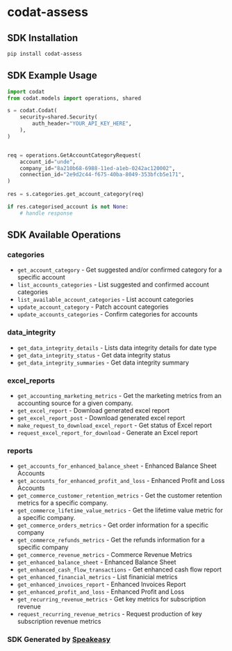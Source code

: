 # codat-assess

<!-- Start SDK Installation -->
## SDK Installation

```bash
pip install codat-assess
```
<!-- End SDK Installation -->

## SDK Example Usage
<!-- Start SDK Example Usage -->
```python
import codat
from codat.models import operations, shared

s = codat.Codat(
    security=shared.Security(
        auth_header="YOUR_API_KEY_HERE",
    ),
)


req = operations.GetAccountCategoryRequest(
    account_id="unde",
    company_id="8a210b68-6988-11ed-a1eb-0242ac120002",
    connection_id="2e9d2c44-f675-40ba-8049-353bfcb5e171",
)
    
res = s.categories.get_account_category(req)

if res.categorised_account is not None:
    # handle response
```
<!-- End SDK Example Usage -->

<!-- Start SDK Available Operations -->
## SDK Available Operations


### categories

* `get_account_category` - Get suggested and/or confirmed category for a specific account
* `list_accounts_categories` - List suggested and confirmed account categories
* `list_available_account_categories` - List account categories
* `update_account_category` - Patch account categories
* `update_accounts_categories` - Confirm categories for accounts

### data_integrity

* `get_data_integrity_details` - Lists data integrity details for date type
* `get_data_integrity_status` - Get data integrity status
* `get_data_integrity_summaries` - Get data integrity summary

### excel_reports

* `get_accounting_marketing_metrics` - Get the marketing metrics from an accounting source for a given company.
* `get_excel_report` - Download generated excel report
* `get_excel_report_post` - Download generated excel report
* `make_request_to_download_excel_report` - Get status of Excel report
* `request_excel_report_for_download` - Generate an Excel report

### reports

* `get_accounts_for_enhanced_balance_sheet` - Enhanced Balance Sheet Accounts
* `get_accounts_for_enhanced_profit_and_loss` - Enhanced Profit and Loss Accounts
* `get_commerce_customer_retention_metrics` - Get the customer retention metrics for a specific company.
* `get_commerce_lifetime_value_metrics` - Get the lifetime value metric for a specific company.
* `get_commerce_orders_metrics` - Get order information for a specific company
* `get_commerce_refunds_metrics` - Get the refunds information for a specific company
* `get_commerce_revenue_metrics` - Commerce Revenue Metrics
* `get_enhanced_balance_sheet` - Enhanced Balance Sheet
* `get_enhanced_cash_flow_transactions` - Get enhanced cash flow report
* `get_enhanced_financial_metrics` - List finanicial metrics
* `get_enhanced_invoices_report` - Enhanced Invoices Report
* `get_enhanced_profit_and_loss` - Enhanced Profit and Loss
* `get_recurring_revenue_metrics` - Get key metrics for subscription revenue
* `request_recurring_revenue_metrics` - Request production of key subscription revenue metrics
<!-- End SDK Available Operations -->

### SDK Generated by [Speakeasy](https://docs.speakeasyapi.dev/docs/using-speakeasy/client-sdks)
